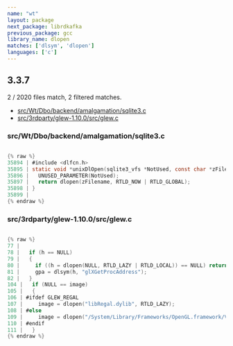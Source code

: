 ```yaml
---
name: "wt"
layout: package
next_package: librdkafka
previous_package: gcc
library_name: dlopen
matches: ['dlsym', 'dlopen']
languages: ['c']
---
```

## 3.3.7
2 / 2020 files match, 2 filtered matches.

 - [src/Wt/Dbo/backend/amalgamation/sqlite3.c](#srcwtdbobackendamalgamationsqlite3c)
 - [src/3rdparty/glew-1.10.0/src/glew.c](#src3rdpartyglew-1100srcglewc)

### src/Wt/Dbo/backend/amalgamation/sqlite3.c

```c

{% raw %}
35894 | #include <dlfcn.h>
35895 | static void *unixDlOpen(sqlite3_vfs *NotUsed, const char *zFilename){
35896 |   UNUSED_PARAMETER(NotUsed);
35897 |   return dlopen(zFilename, RTLD_NOW | RTLD_GLOBAL);
35898 | }
35899 | 
{% endraw %}

```
### src/3rdparty/glew-1.10.0/src/glew.c

```c

{% raw %}
77 | 
78 |   if (h == NULL)
79 |   {
80 |     if ((h = dlopen(NULL, RTLD_LAZY | RTLD_LOCAL)) == NULL) return NULL;
81 |     gpa = dlsym(h, "glXGetProcAddress");
82 |   }
104 |   if (NULL == image) 
105 |   {
106 | #ifdef GLEW_REGAL
107 |     image = dlopen("libRegal.dylib", RTLD_LAZY);
108 | #else
109 |     image = dlopen("/System/Library/Frameworks/OpenGL.framework/Versions/Current/OpenGL", RTLD_LAZY);
110 | #endif
111 |   }
{% endraw %}

```